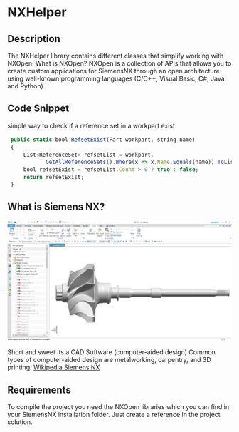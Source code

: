 # NXHelper

## Description

The NXHelper library contains different classes that simplify working with NXOpen.
What is NXOpen? NXOpen is a collection of APIs that allows you to create custom 
applications for SiemensNX through an open architecture using well-known programming languages 
(C/C++, Visual Basic, C#, Java, and Python).

## Code Snippet

simple way to check if a reference set in a workpart exist 
```javascript
 public static bool RefsetExist(Part workpart, string name)
 {
     List<ReferenceSet> refsetList = workpart.
            GetAllReferenceSets().Where(x => x.Name.Equals(name)).ToList();
     bool refsetExist = refsetList.Count > 0 ? true : false;
     return refsetExist;
 }
```
## What is Siemens NX?

<kbd>
<img src="/Images/nx.png"/>
</kbd>

<br />

Short and sweet its a CAD Software (computer-aided design) Common types of computer-aided design are metalworking, carpentry, and 3D printing.
[Wikipedia Siemens NX](https://en.wikipedia.org/wiki/Siemens_NX)

## Requirements

To compile the project you need the NXOpen libraries which you can find in your SiemensNX installation folder.
Just create a reference in the project solution.
